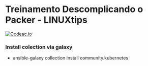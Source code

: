 # Treinamento Descomplicando o Packer - LINUXtips

[![Codeac.io](https://static.codeac.io/badges/2-317392286.svg "Codeac")](https://app.codeac.io/github/marssilva/Packer-LINUXtips)

### Install colection via galaxy 

- ansible-galaxy collection install community.kubernetes


